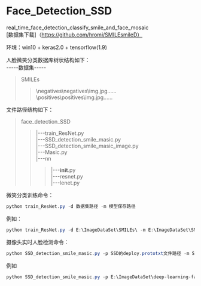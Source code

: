 # Face_Detection_SSD<br>
real_time_face_detection_classify_smile_and_face_mosaic<br>
[数据集下载]（https://github.com/hromi/SMILEsmileD）<br>

环境：win10 + keras2.0 + tensorflow(1.9)


人脸微笑分类数据库树状结构如下：<br>
-----数据集----- <br>
>SMILEs<br>
>>\negatives\negatives\img.jpg......<br>
>>\positives\positives\img.jpg......<br>

文件路径结构如下：<br>
>face_detection_SSD<br>
>>|---train_ResNet.py<br>
>>|---SSD_detection_smile_masic.py<br>
>>|---SSD_detection_smile_masic_image.py<br>
>>|---Masic.py<br>
>>|---nn<br>
>>>|---__init__.py<br>
>>>|---resnet.py<br>
>>>|---lenet.py<br>

微笑分类训练命令：<br>
```java
python train_ResNet.py -d 数据集路径 -m 模型保存路径   
```
例如：<br>
```java
python train_ResNet.py -d E:\ImageDataSet\SMILEs\ -m E:\ImageDataSet\SMILEs\resnet.hdf5 
```
摄像头实时人脸检测命令：<br>
```java
python SSD_detection_smile_masic.py -p SSD的deploy.prototxt文件路径 -m SSD模型路径 -cm 微笑分类器模型路径
```
例如<br>
```java
python SSD_detection_smile_masic.py -p E:\ImageDataSet\deep-learning-face-detection\deep-learning-face-detection\deploy.prototxt.txt -m E:\ImageDataSet\deep-learning-face-detection\deep-learning-face-detection\res10_300x300_ssd_iter_140000.caffemodel -cm E:\CVDL\Smiles\lenet.hdf5
```
